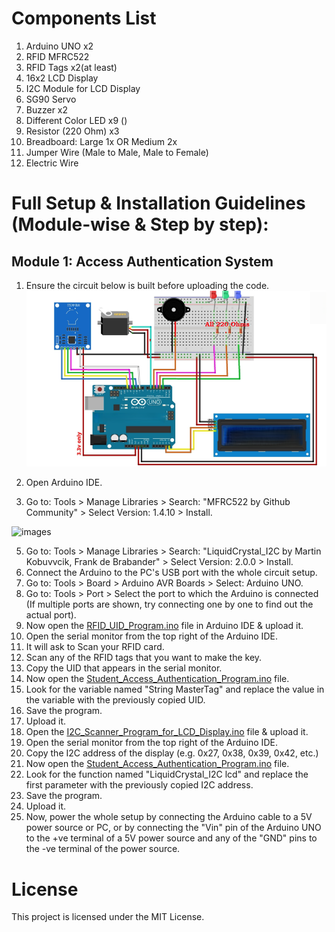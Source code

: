# Components List
1. Arduino UNO x2
2. RFID MFRC522
3. RFID Tags x2(at least)
4. 16x2 LCD Display
5. I2C Module for LCD Display
6. SG90 Servo
7. Buzzer x2
8. Different Color LED x9 ()
9. Resistor (220 Ohm) x3
10. Breadboard: Large 1x OR Medium 2x
11. Jumper Wire (Male to Male, Male to Female)
12. Electric Wire



# Full Setup & Installation Guidelines (Module-wise & Step by step):
## Module 1: Access Authentication System
1. Ensure the circuit below is built before uploading the code. </br>
<img src="Module 1 Access Authentication System/Student Access Authentication System Circuit.PNG" alt="Student Access Authentication System Circuit Diagram" width="700"> </br>

2. Open Arduino IDE.
3. Go to: Tools > Manage Libraries > Search: "MFRC522 by Github Community" > Select Version: 1.4.10 > Install. </br>

<img src="1.png" alt="images" width="300">

5. Go to: Tools > Manage Libraries > Search: "LiquidCrystal_I2C by Martin Kobuvvcik, Frank de Brabander" > Select Version: 2.0.0 > Install.
6. Connect the Arduino to the PC's USB port with the whole circuit setup.
7. Go to: Tools > Board > Arduino AVR Boards > Select: Arduino UNO.
8. Go to: Tools > Port > Select the port to which the Arduino is connected (If multiple ports are shown, try connecting one by one to find out the actual port).
9. Now open the [RFID_UID_Program.ino](https://github.com/Fathin-Ishrak-Romeo/Sensor-based-Smart-Desk-with-Student-Access-Authentication-System-during-exam-using-Arduino/blob/main/Module%201%20Access%20Authentication%20System/RFID_UID_Program/RFID_UID_Program.ino) file in Arduino IDE & upload it.
10. Open the serial monitor from the top right of the Arduino IDE.
11. It will ask to Scan your RFID card.
12. Scan any of the RFID tags that you want to make the key.
13. Copy the UID that appears in the serial monitor.
14. Now open the [Student_Access_Authentication_Program.ino](https://github.com/Fathin-Ishrak-Romeo/Sensor-based-Smart-Desk-with-Student-Access-Authentication-System-during-exam-using-Arduino/blob/main/Module%201%20Access%20Authentication%20System/Student_Access_Authentication_Program/Student_Access_Authentication_Program.ino) file.
15. Look for the variable named "String MasterTag" and replace the value in the variable with the previously copied UID.
16. Save the program.
17. Upload it.
18. Open the [I2C_Scanner_Program_for_LCD_Display.ino](https://github.com/Fathin-Ishrak-Romeo/Sensor-based-Smart-Desk-with-Student-Access-Authentication-System-during-exam-using-Arduino/blob/main/Module%201%20Access%20Authentication%20System/I2C_Scanner_Program_for_LCD_Display/I2C_Scanner_Program_for_LCD_Display.ino) file & upload it.
19. Open the serial monitor from the top right of the Arduino IDE.
20. Copy the I2C address of the display (e.g. 0x27, 0x38, 0x39, 0x42, etc.)
21. Now open the [Student_Access_Authentication_Program.ino](https://github.com/Fathin-Ishrak-Romeo/Sensor-based-Smart-Desk-with-Student-Access-Authentication-System-during-exam-using-Arduino/blob/main/Module%201%20Access%20Authentication%20System/Student_Access_Authentication_Program/Student_Access_Authentication_Program.ino) file.
22. Look for the function named "LiquidCrystal_I2C lcd" and replace the first parameter with the previously copied I2C address.
23. Save the program.
24. Upload it.
25. Now, power the whole setup by connecting the Arduino cable to a 5V power source or PC, or by connecting the "Vin" pin of the Arduino UNO to the +ve terminal of a 5V power source and any of the "GND" pins to the -ve terminal of the power source.


# License
This project is licensed under the MIT License.
